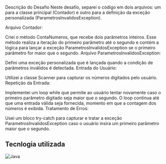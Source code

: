 Descrição do Desafio
Neste desafio, separei o código em dois arquivos: um para a classe principal (Contador) e outro para a definição da exceção personalizada (ParametrosInvalidosException).

Arquivo Contador:

Criei o método ContaNumeros, que recebe dois parâmetros inteiros. Esse método realiza a iteração do primeiro parâmetro até o segundo e contém a lógica para lançar a exceção ParametrosInvalidosException se o primeiro parâmetro for maior que o segundo.
Arquivo ParametrosInvalidosException:

Defini uma exceção personalizada que é lançada quando a condição de parâmetros inválidos é detectada.
Entrada do Usuário:

Utilizei a classe Scanner para capturar os números digitados pelo usuário.
Repetição da Entrada:

Implementei um loop while que permite ao usuário tentar novamente caso o primeiro parâmetro digitado seja maior que o segundo. O loop continua até que uma entrada válida seja fornecida, momento em que a contagem dos números é exibida.
Tratamento de Erros:

Usei um bloco try-catch para capturar e tratar a exceção ParametrosInvalidosException caso o usuário insira um primeiro parâmetro maior que o segundo.

## Tecnlogia utilizada

<img align="center" alt="Java" src="https://img.shields.io/badge/Java-ED8B00?style=for-the-badge&logo=openjdk&logoColor=white" />
